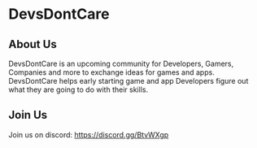 # DevsDontCare
## About Us
DevsDontCare is an upcoming community for Developers, Gamers, Companies and more to exchange ideas for games and apps. DevsDontCare helps early starting game and app Developers figure out what they are going to do with their skills.

## Join Us
Join us on discord: https://discord.gg/BtvWXgp